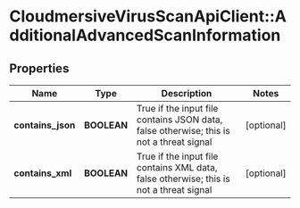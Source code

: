 # CloudmersiveVirusScanApiClient::AdditionalAdvancedScanInformation

## Properties
Name | Type | Description | Notes
------------ | ------------- | ------------- | -------------
**contains_json** | **BOOLEAN** | True if the input file contains JSON data, false otherwise; this is not a threat signal | [optional] 
**contains_xml** | **BOOLEAN** | True if the input file contains XML data, false otherwise; this is not a threat signal | [optional] 


